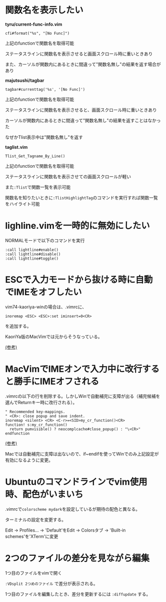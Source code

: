 # 関数名を表示したい

**tyru/current-func-info.vim**

	cfi#format("%s", "[No Func]")

上記のfunctionで関数名を取得可能

ステータスラインに関数名を表示させると画面スクロール時に重いときあり

また、カーソルが関数内にあるときに間違って"関数名無し"の結果を返す場合があり


**majutsushi/tagbar**

    tagbar#currenttag('%s', '[No Func]')

上記のfunctionで関数名を取得可能

ステータスラインに関数名を表示させると、画面スクロール時に重いときあり

カーソルが関数内にあるときに間違って"関数名無し"の結果を返すことはなかった

なぜかTlist表示中は"関数名無し"を返す


**taglist.vim**

    Tlist_Get_Tagname_By_Line()

上記のfunctionで関数名を取得可能

ステータスラインに関数名を表示させての画面スクロールが軽い

また`:Tlist`で関数一覧を表示可能

関数名を知りたいときに`:TlistHighlightTag`のコマンドを実行すれば関数一覧をハイライト可能


# lighline.vimを一時的に無効にしたい

NORMALモードで以下のコマンドを実行

	:call lightline#enable()
	:call lightline#disable()
	:call lightline#toggle()


# ESCで入力モードから抜ける時に自動でIMEをオフしたい

vim74-kaoriya-winの場合は、.vimrcに、

	inoremap <ESC> <ESC>:set iminsert=0<CR>

を追加する。

KaoriYa版のMacVimでは元からそうなっている。

[(参考)](https://github.com/splhack/macvim-kaoriya/wiki/Readme#%E6%97%A5%E6%9C%AC%E8%AA%9E%E5%85%A5%E5%8A%9Bim%E8%87%AA%E5%8B%95%E3%82%AA%E3%83%B3%E3%82%AA%E3%83%95)


# MacVimでIMEオンで入力中に改行すると勝手にIMEオフされる

.vimrcの以下の行を削除する。しかしWinで自動補完に支障が出る（補完候補を選んでReturnキー時に改行される）。

	" Recommended key-mappings.
	" <CR>: close popup and save indent.
	inoremap <silent> <CR> <C-r>=<SID>my_cr_function()<CR>
	function! s:my_cr_function()
	  return pumvisible() ? neocomplcache#close_popup() : "\<CR>"
	endfunction

[(参考)](http://baqamore.hatenablog.com/entry/2014/12/28/023713)


Macでは自動補完に支障は出ないので、if~endifを使ってWinでのみ上記設定が有効になるように変更。


# Ubuntuのコマンドラインでvim使用時、配色がいまいち

.vimrcで`colorscheme mydark`を設定しているが期待の配色と異なる。

ターミナルの設定を変更する。

Edit -> Profiles... -> 'Default'をEdit -> Colorsタブ -> 'Built-in schemes'を'XTerm'に変更


# 2つのファイルの差分を見ながら編集

1つ目のファイルをvimで開く

`:VDsplit 2つめのファイル` で差分が表示される。

1つ目のファイルを編集したとき、差分を更新するには `:diffupdate` する。

